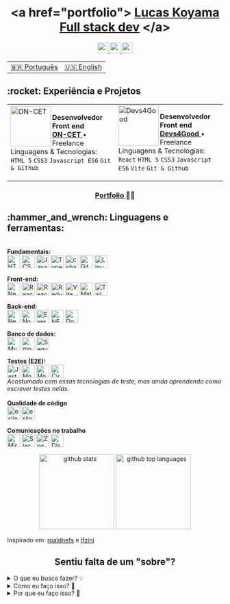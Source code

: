 <h1 align="center">
  &lta href="portfolio"&gt <a href="https://lucaskoyama.dev/">Lucas Koyama Full stack dev</a> &lt/a&gt
</h1>
<div align="center" dir="auto">
  <a href="https://wa.me/5519995405067">
    <img src="https://img.shields.io/badge/WhatsApp-25D366?style=for-the-badge&logo=whatsapp&logoColor=white" height="25" data-canonical-src="https://img.shields.io/badge/-Gmail-%23333?style=for-the-badge&amp;logo=gmail&amp;logoColor=white" style="max-width: 100%;" />
  </a>
  <a href="https://www.linkedin.com/in/lucas-koyama/" rel="nofollow">
    <img src="https://img.shields.io/badge/LinkedIn-0077B5?style=for-the-badge&logo=linkedin&logoColor=white" height="25" data-canonical-src="https://img.shields.io/badge/-Gmail-%23333?style=for-the-badge&amp;logo=gmail&amp;logoColor=white" height="25" style="max-width: 100%;" />
  </a>
  <a href="mailto:lucaskoyamahhh@gmail.com">
    <img src="https://img.shields.io/badge/Gmail-D14836?style=for-the-badge&logo=gmail&logoColor=white" height="25" style="max-width: 100%;" />
  </a>
</div>
<div align="center">
  <table>
    <tbody>
      <tr>
        <td><a href="https://github.com/lucasKoyama/LucasKoyama/blob/main/README.md">🇧🇷 Português</a></td>
        <td><a href="https://github.com/lucasKoyama/LucasKoyama/blob/main/README_en.md">🇺🇸 English</a></td>
      </tr>
    </tbody>
  </table>
</div>

<h2>:rocket: Experiência e Projetos</h2>
<table align="center">
  <tbody>
    <tr>
      <td width="800" height="150">
        <a href="https://www.oncet.com.br/" rel="nofollow"><img align="left" height="94px" width="94px" alt="ON-CET" src="https://github.com/lucasKoyama/LucasKoyama/blob/main/oncet_icon.png" style="max-width: 100%;"></a>
        <p dir="auto">
          <strong>Desenvolvedor Front end</strong> <br>
          <a href="https://www.oncet.com.br/" rel="nofollow">
            <strong>ON-CET</strong>
          </a> • Freelance <br>
          Linguagens &amp; Tecnologias: <code>HTML 5</code> <code>CSS3</code> <code>Javascript ES6</code> <code>Git & Github</code>  
          <br>
        </p>
      </td>
      <td width="800" height="150">
        <a href="https://www.devs4good.com.br/" rel="nofollow"><img align="left" height="94px" width="94px" alt="Devs4Good" src="https://www.devs4good.com.br/assets/header-astronaut-ac0308c6.webp" style="max-width: 100%;"></a>
        <p dir="auto">
          <strong>Desenvolvedor Front end</strong> <br>
          <a href="https://www.devs4good.com.br/" rel="nofollow">
            <strong>Devs4Good</strong>
          </a> • Freelance <br>
          Linguagens &amp; Tecnologias: <code>React</code> <code>HTML 5</code> <code>CSS3</code> <code>Javascript ES6</code> <code>Vite</code> <code>Git & Github</code>
          <br>
        </p>
      </td>
    </tr>
  </tbody>
</table>
<h3 align="center">
  <a href="https://lucaskoyama.dev/"> Portfolio </a>👨‍💻
</h3>

<h2>:hammer_and_wrench: Linguagens e ferramentas:</h2>
<div align="start" dir="auto">
  <br>
  <strong>Fundamentais: </strong><br>
  <a href="https://developer.mozilla.org/en-US/docs/Web/HTML" rel="nofollow"><img align="center" alt="HTML" height="30" src="https://img.shields.io/badge/HTML5-E34F26?style=for-the-badge&logo=html5&logoColor=white" style="max-width: 100%;"></a>
  <a href="https://developer.mozilla.org/en-US/docs/Web/CSS" rel="nofollow"><img align="center" alt="CSS" height="30" src="https://img.shields.io/badge/CSS3-1572B6?style=for-the-badge&logo=css3&logoColor=white" style="max-width: 100%;"></a>
  <a href="https://developer.mozilla.org/en-US/docs/Web/JavaScript" rel="nofollow"><img align="center" alt="JavaScript" height="30" src="https://img.shields.io/badge/JavaScript-323330?style=for-the-badge&logo=javascript&logoColor=F7DF1E" style="max-width: 100%;"></a>
  <a href="https://www.typescriptlang.org/" rel="nofollow"><img align="center" alt="TypeScript" height="30" src="https://img.shields.io/badge/TypeScript-007ACC?style=for-the-badge&logo=typescript&logoColor=white" style="max-width: 100%;"></a>
  <a href="https://learn.microsoft.com/pt-br/dotnet/csharp/" rel="nofollow"><img align="center" alt="csharp" height="30" src="https://img.shields.io/badge/C%23-239120?style=for-the-badge&logo=csharp&logoColor=white" style="max-width: 100%;"></a>
  <a href="https://github.com/" rel="nofollow"><img align="center" alt="GitHub" height="30" src="https://img.shields.io/badge/GitHub-100000?style=for-the-badge&logo=github&logoColor=white" style="max-width: 100%;"></a>
  <img align="center" alt="Linux" height="30" src="https://img.shields.io/badge/Linux-FCC624?style=for-the-badge&logo=linux&logoColor=black" style="max-width: 100%;">
  <br>
  
  <br>
  <strong>Front-end: </strong><br>
  <a target="_blank" rel="nofollow" href="https://nextjs.org/"><img align="center" alt="Next" height="30" src="https://img.shields.io/badge/next%20js-000000?style=for-the-badge&logo=nextdotjs&logoColor=white" style="max-width: 100%;"></a>
  <a href="https://react.dev/" rel="nofollow"><img align="center" alt="React" height="30" src="https://img.shields.io/badge/React-20232A?style=for-the-badge&logo=react&logoColor=61DAFB" style="max-width: 100%;"></a>
  <a href="https://reactrouter.com/en/main" rel="nofollow"><img align="center" alt="React-router" height="30" src="https://img.shields.io/badge/React_Router-CA4245?style=for-the-badge&logo=react-router&logoColor=white" style="max-width: 100%;"></a>
  <a href="https://redux.js.org/" rel="nofollow"><img align="center" alt="Redux" height="30" src="https://img.shields.io/badge/Redux-593D88?style=for-the-badge&logo=redux&logoColor=white" style="max-width: 100%;"></a>
  <a href="https://vitejs.dev/" rel="nofollow"><img align="center" alt="Vite" height="30" src="https://img.shields.io/badge/Vite-B73BFE?style=for-the-badge&logo=vite&logoColor=FFD62E" style="max-width: 100%;"></a>
  <a href="https://mui.com/" rel="nofollow"><img align="center" alt="MaterialUI" height="30" src="https://img.shields.io/badge/Material%20UI-007FFF?style=for-the-badge&logo=mui&logoColor=white" style="max-width: 100%;"></a>
  <a href="https://tailwindcss.com/" rel="nofollow"><img align="center" alt="Tailwind CSS" height="30" src="https://img.shields.io/badge/Tailwind_CSS-38B2AC?style=for-the-badge&logo=tailwind-css&logoColor=white" style="max-width: 100%;"></a>
  <br>
  
  <br>
  <strong>Back-end: </strong><br>
  <a href="https://nestjs.com/" rel="nofollow"><img align="center" alt="NestJS" height="30" src="https://img.shields.io/badge/nestjs-E0234E?style=for-the-badge&logo=nestjs&logoColor=white" style="max-width: 100%;"></a>
  <a href="https://nodejs.org/en" rel="nofollow"><img align="center" alt="NodeJS" height="30" src="https://img.shields.io/badge/Node%20js-339933?style=for-the-badge&logo=nodedotjs&logoColor=white" style="max-width: 100%;"></a>
  <a href="https://expressjs.com/" rel="nofollow"><img align="center" alt="ExpressJS" height="30" src="https://img.shields.io/badge/Express%20js-000000?style=for-the-badge&logo=express&logoColor=white" style="max-width: 100%;"></a>
  <a href="https://dotnet.microsoft.com/pt-br/learn/dotnet/what-is-dotnet" rel="nofollow"><img align="center" alt=".NET" height="30" src="https://img.shields.io/badge/.NET-512BD4?style=for-the-badge&logo=dotnet&logoColor=white" style="max-width: 100%;"></a>
  <a href="https://docs.docker.com/" rel="nofollow"><img align="center" alt="Docker" height="30" src="https://img.shields.io/badge/Docker-2CA5E0?style=for-the-badge&logo=docker&logoColor=white" style="max-width: 100%;"></a>
  <br>

  <br>
  <strong>Banco de dados: </strong><br>
  <a href="https://dev.mysql.com/doc/" rel="nofollow"><img align="center" alt="MySQL" height="30" src="https://img.shields.io/badge/MySQL-005C84?style=for-the-badge&logo=mysql&logoColor=white" style="max-width: 100%;"></a>
  <a href="https://www.mongodb.com/" rel="nofollow"><img align="center" alt="mongoDB" height="30" src="https://img.shields.io/badge/MongoDB-4EA94B?style=for-the-badge&logo=mongodb&logoColor=white" style="max-width: 100%;"></a>
  <a href="https://sequelize.org/" rel="nofollow"><img align="center" alt="Sequelize" height="30" src="https://img.shields.io/badge/Sequelize-52B0E7?style=for-the-badge&logo=Sequelize&logoColor=white" style="max-width: 100%;"></a>
  <br>

  <br>
  <strong>Testes (E2E): </strong><br>
  <a href="https://jestjs.io/docs/getting-started" rel="nofollow"><img align="center" alt="Jest" height="30" src="https://img.shields.io/badge/Jest-C21325?style=for-the-badge&logo=jest&logoColor=white" style="max-width: 100%;"></a>
  <a href="https://mochajs.org/" rel="nofollow"><img align="center" alt="Mocha" height="30" src="https://img.shields.io/badge/Mocha-8D6748?style=for-the-badge&logo=Mocha&logoColor=white" style="max-width: 100%;"></a>
  <a target="_blank" rel="noopener noreferrer nofollow" href="https://camo.githubusercontent.com/3c6e596d244ccb5b491bad3c050bb238eace57fc78243db4e48a3b7e21dc7aa7/68747470733a2f2f696d672e736869656c64732e696f2f62616467652f636861692d4133303730313f7374796c653d666f722d7468652d6261646765266c6f676f3d63686169266c6f676f436f6c6f723d7768697465"><img align="center" alt="Mocha" height="30" src="https://img.shields.io/badge/chai-A30701?style=for-the-badge&logo=chai&logoColor=white" alt="Chai" style="max-width: 100%;"></a>
  <a href="https://www.cypress.io/" rel="nofollow"><img align="center" alt="Cypress" height="30" src="https://img.shields.io/badge/Cypress-17202C?style=for-the-badge&logo=cypress&logoColor=white" style="max-width: 100%;"></a>
  <br>
  <em>Acostumado com essas tecnologias de teste, mas ainda aprendendo como escrever testes nelas.</em>
  <br>

  <br>
  <strong>Qualidade de código</strong><br>
  <a href="https://eslint.org/" rel="nofollow"><img align="center" alt="eslint" height="30" src="https://img.shields.io/badge/eslint-3A33D1?style=for-the-badge&logo=eslint&logoColor=white" style="max-width: 100%;"></a>
  <a rel="nofollow"><img align="center" alt="eslint" height="30" src="https://img.shields.io/badge/SonarLint-CB2029?style=for-the-badge&logo=sonarlint&logoColor=white" style="max-width: 100%;"></a>
  <br>
  
  <br>
  <strong>Comunicações no trabalho</strong><br>
  <a href="https://miro.com/" rel="nofollow"><img align="center" alt="Miro" height="30" src="https://img.shields.io/badge/Miro-F7C922?style=for-the-badge&logo=Miro&logoColor=050036" style="max-width: 100%;"></a>
  <a href="https://slack.com/" rel="nofollow"><img align="center" alt="Slack" height="30" src="https://img.shields.io/badge/Slack-4A154B?style=for-the-badge&logo=slack&logoColor=white" style="max-width: 100%;"></a>
  <a href="https://zoom.us/" rel="nofollow"><img align="center" alt="Zoom" height="30" src="https://img.shields.io/badge/Zoom-2D8CFF?style=for-the-badge&logo=zoom&logoColor=white" style="max-width: 100%;"></a>
  <a href="https://discord.com/" rel="nofollow"><img align="center" alt="Discord" height="30" src="https://img.shields.io/badge/Discord-5865F2?style=for-the-badge&logo=discord&logoColor=white" style="max-width: 100%;"></a>
  <br>
</div>
<br>

<div dir="auto" align="center">
  <img class="output" height="175" src="https://github-readme-stats.vercel.app/api?username=lucasKoyama&amp;theme=react&amp;show_icons=true&amp;hide_border=true&amp;count_private=true" alt="github stats">
  <img class="output" height="175" src="https://github-readme-stats.vercel.app/api/top-langs/?username=lucasKoyama&amp;theme=react&amp;show_icons=true&amp;hide_border=true&amp;layout=compact" alt="github top languages">
</div>

Inspirado em: [roaldnefs](https://github.com/roaldnefs/roaldnefs) e [jfzini](https://github.com/jfzini)

<h2 align="center">Sentiu falta de um "sobre"?</h2>
<article>
  <details>
    <summary>O que eu busco fazer? 💡</summary>
    <br>
    <p>Agregar valor para as pessoas por meio do meu trabalho, seja resolvendo problemas, facilitando a comunicação entre partes, agilizando e otimizando processos, enfim tudo aquilo que gera resultados e bota um sorriso no rosto de alguém. 🤩 📈</p>
  </details>
  <details>
    <summary>Como eu faço isso? 🤔</summary>
    <br>
    <p>Eu traço (e, quando necessário, reajusto) um plano de aprendizado a seguir, priorizando os conhecimentos que mais contribuirão para a obtenção de resultados excelentes, sempre respeitando as bases para que eu possa desenvolver soluções mais completas e satisfatorias. 🧭<br>Além disso, quando em equipe, colaboro com pessoas para somar uma diversidade de visões ao resultado final. 🫱🏼‍🫲🏾</p>
    <details>
      <summary>Exemplo?</summary>
      <br>
      <p>Notei que tenho aptidão para o front-end ao ter estudado React. Portanto, iniciei o estudo do Next para melhorar o SEO e manter a produtividade do React. Ao mesmo tempo, estou adquirindo conhecimentos em UX para proporcionar uma experiência do usuário superior. Dessa forma, sou capaz de criar páginas agradáveis para os usuários, que também se destacam nos motores de busca. 😉</p>
    </details>
  </details>
  <details>
    <summary>Por que eu faço isso? 🧩</summary>
    <br>
    <p>Durante minha transição de carreira, passei por um profundo processo de autoconhecimento e desenvolvimento pessoal. Nele, percebi que sinto um imenso prazer em desenvolver soluções e melhorias seguindo os passos:</p>
    <ol>
      <li>Compreender minhas próprias necessidades e as dos outros (sou curioso); 🔎</li>
      <li>
        Trabalhar na busca de soluções para essas necessidades (gosto de desafios); 👨‍💻<br>
        2.1 Às vezes, retorno ao passo 1 quando percebo que preciso adquirir mais conhecimento; 🧠
      </li>
      <li>Concluir a solução (neste momento, sinto uma grande satisfação) e ver outras pessoas extremamente satisfeitas com os resultados (um dos meus maiores porquês). 🔋</li>
    </ol>
  </details>
</article>
<!---
Lucaskoyamah/Lucaskoyamah is a ✨ special ✨ repository because its `README.md` (this file) appears on your GitHub profile.
You can click the Preview link to take a look at your changes.
--->
